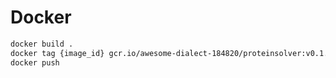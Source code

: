 # Docker

```bash
docker build .
docker tag {image_id} gcr.io/awesome-dialect-184820/proteinsolver:v0.1.1
docker push
```
